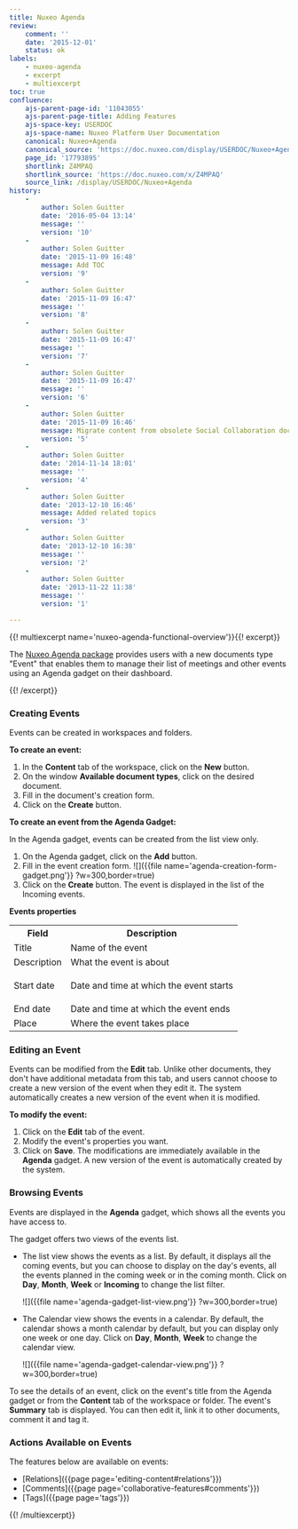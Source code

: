 ```yaml
---
title: Nuxeo Agenda
review:
    comment: ''
    date: '2015-12-01'
    status: ok
labels:
    - nuxeo-agenda
    - excerpt
    - multiexcerpt
toc: true
confluence:
    ajs-parent-page-id: '11043055'
    ajs-parent-page-title: Adding Features
    ajs-space-key: USERDOC
    ajs-space-name: Nuxeo Platform User Documentation
    canonical: Nuxeo+Agenda
    canonical_source: 'https://doc.nuxeo.com/display/USERDOC/Nuxeo+Agenda'
    page_id: '17793895'
    shortlink: Z4MPAQ
    shortlink_source: 'https://doc.nuxeo.com/x/Z4MPAQ'
    source_link: /display/USERDOC/Nuxeo+Agenda
history:
    - 
        author: Solen Guitter
        date: '2016-05-04 13:14'
        message: ''
        version: '10'
    - 
        author: Solen Guitter
        date: '2015-11-09 16:48'
        message: Add TOC
        version: '9'
    - 
        author: Solen Guitter
        date: '2015-11-09 16:47'
        message: ''
        version: '8'
    - 
        author: Solen Guitter
        date: '2015-11-09 16:47'
        message: ''
        version: '7'
    - 
        author: Solen Guitter
        date: '2015-11-09 16:47'
        message: ''
        version: '6'
    - 
        author: Solen Guitter
        date: '2015-11-09 16:46'
        message: Migrate content from obsolete Social Collaboration doc
        version: '5'
    - 
        author: Solen Guitter
        date: '2014-11-14 18:01'
        message: ''
        version: '4'
    - 
        author: Solen Guitter
        date: '2013-12-10 16:46'
        message: Added related topics
        version: '3'
    - 
        author: Solen Guitter
        date: '2013-12-10 16:38'
        message: ''
        version: '2'
    - 
        author: Solen Guitter
        date: '2013-11-22 11:38'
        message: ''
        version: '1'

---
```

{{! multiexcerpt name='nuxeo-agenda-functional-overview'}}{{! excerpt}}

The [Nuxeo Agenda package](https://connect.nuxeo.com/nuxeo/site/marketplace/package/nuxeo-agenda) provides users with a new documents type "Event" that enables them to manage their list of meetings and other events using an Agenda gadget on their dashboard.

{{! /excerpt}}

### Creating Events

Events can be created in workspaces and folders.

**To create an event:**

1.  In the **Content** tab of the workspace, click on the **New** button.
2.  On the window **Available document types**, click on the desired document.
3.  Fill in the document's creation form.
4.  Click on the **Create** button.

**To create an event from the Agenda Gadget:**

In the Agenda gadget, events can be created from the list view only.

1.  On the Agenda gadget, click on the **Add** button.
2.  Fill in the event creation form.
    ![]({{file name='agenda-creation-form-gadget.png'}} ?w=300,border=true)
3.  Click on the **Create** button.
    The event is displayed in the list of the Incoming events.

**Events properties**

<div class="table-scroll"><table class="hover"><tbody><tr><th colspan="1">Field</th><th colspan="1">Description</th></tr><tr><td colspan="1">Title</td><td colspan="1">Name of the event</td></tr><tr><td colspan="1">Description</td><td colspan="1">What the event is about</td></tr><tr><td colspan="1">Start date</td><td colspan="1">

Date and time at which the event starts

</td></tr><tr><td colspan="1">End date</td><td colspan="1">Date and time at which the event ends</td></tr><tr><td colspan="1">Place</td><td colspan="1">Where the event takes place</td></tr></tbody></table></div>

### Editing an Event

Events can be modified from the **Edit** tab. Unlike other documents, they don't have additional metadata from this tab, and users cannot choose to create a new version of the event when they edit it. The system automatically creates a new version of the event when it is modified.

**To modify the event:**

1.  Click on the **Edit** tab of the event.
2.  Modify the event's properties you want.
3.  Click on **Save**.
    The modifications are immediately available in the **Agenda** gadget. A new version of the event is automatically created by the system.

### Browsing Events

Events are displayed in the **Agenda** gadget, which shows all the events you have access to.

The gadget offers two views of the events list.

*   The list view shows the events as a list. By default, it displays all the coming events, but you can choose to display on the day's events, all the events planned in the coming week or in the coming month. Click on **Day**, **Month**, **Week** or **Incoming** to change the list filter.

    ![]({{file name='agenda-gadget-list-view.png'}} ?w=300,border=true)
*   The Calendar view shows the events in a calendar. By default, the calendar shows a month calendar by default, but you can display only one week or one day. Click on **Day**, **Month**, **Week** to change the calendar view.

    ![]({{file name='agenda-gadget-calendar-view.png'}} ?w=300,border=true)

To see the details of an event, click on the event's title from the Agenda gadget or from the **Content** tab of the workspace or folder. The event's **Summary** tab is displayed. You can then edit it, link it to other documents, comment it and tag it.

### Actions Available on Events

The features below are available on events:

*   [Relations]({{page page='editing-content#relations'}})
*   [Comments]({{page page='collaborative-features#comments'}})
*   [Tags]({{page page='tags'}})

{{! /multiexcerpt}}